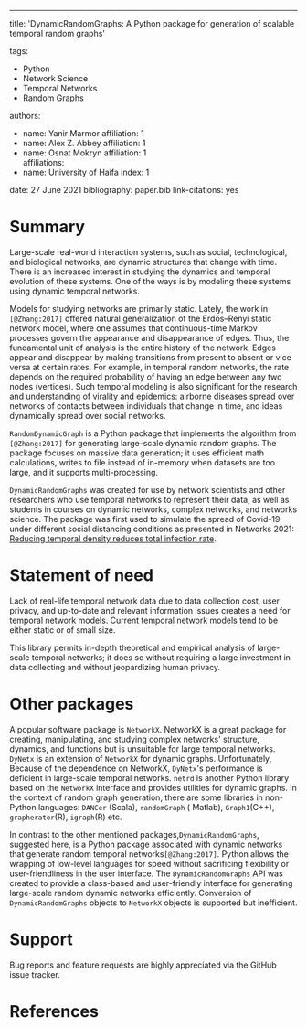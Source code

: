 ---  
title: 'DynamicRandomGraphs: A Python package for generation of scalable temporal random graphs'

tags:

- Python
- Network Science
- Temporal Networks
- Random Graphs

authors:

- name: Yanir Marmor affiliation: 1
- name: Alex Z. Abbey affiliation: 1
- name: Osnat Mokryn affiliation: 1  
  affiliations:
- name: University of Haifa index: 1

date: 27 June 2021 bibliography: paper.bib link-citations: yes

# Summary

Large-scale real-world interaction systems, such as social, technological, and biological networks, are dynamic
structures that change with time. There is an increased interest in studying the dynamics and temporal evolution of
these systems. One of the ways is by modeling these systems using dynamic temporal networks.

Models for studying networks are primarily static. Lately, the work in `[@Zhang:2017]` offered natural generalization
of the Erdős–Rényi static network model, where one assumes that continuous-time Markov processes govern the
appearance and disappearance of edges. Thus, the fundamental unit of analysis is the entire history of the network.
Edges appear and disappear by making transitions from present to absent or vice versa at certain rates. For example, in
temporal random networks, the rate depends on the required probability of having an edge between any two nodes
(vertices). Such temporal modeling is also significant for the research and understanding of virality and epidemics:
airborne diseases spread over networks of contacts between individuals that change in time, and ideas dynamically spread
over social networks.

`RandomDynamicGraph` is a Python package that implements the algorithm from `[@Zhang:2017]`  for generating large-scale
dynamic random graphs. The package focuses on massive data generation; it uses efficient math calculations, writes to
file instead of in-memory when datasets are too large, and it supports multi-processing.

`DynamicRandomGraphs` was created for use by network scientists and other researchers who use temporal networks to
represent their data, as well as students in courses on dynamic networks, complex networks, and networks science. The
package was first used to simulate the spread of Covid-19 under different social distancing conditions as presented in
Networks 2021: [Reducing temporal density reduces total infection rate](https://www.youtube.com/watch?v=gUyP7etPPvE).

# Statement of need

Lack of real-life temporal network data due to data collection cost, user privacy, and up-to-date and relevant
information issues creates a need for temporal network models. Current temporal network models tend to be either static
or of small size.

This library permits in-depth theoretical and empirical analysis of large-scale temporal networks; it does so without
requiring a large investment in data collecting and without jeopardizing human privacy.

# Other packages

A popular software package is `NetworkX`. NetworkX is a great package for creating, manipulating, and studying complex
networks' structure, dynamics, and functions but is unsuitable for large temporal networks.
`DyNetx` is an extension of `NetworkX` for dynamic graphs. Unfortunately, Because of the dependence on NetworkX,
`DyNetx`'s performance is deficient in large-scale temporal networks.
`netrd` is another Python library based on the `NetworkX` interface and provides utilities for dynamic graphs. In the
context of random graph generation, there are some libraries in non-Python languages: `DANCer` (Scala), `randomGraph` (
Matlab), `Graph1`(C++), `grapherator`(R), `igraph`(R) etc.

In contrast to the other mentioned packages,`DynamicRandomGraphs`, suggested here, is a Python package associated with
dynamic networks that generate random temporal networks`[@Zhang:2017]`. Python allows the wrapping of low-level
languages for speed without sacrificing flexibility or user-friendliness in the user interface.
The `DynamicRandomGraphs` API was created to provide a class-based and user-friendly interface for generating
large-scale random dynamic networks efficiently. Conversion of `DynamicRandomGraphs` objects to `NetworkX` objects is
supported but inefficient.

# Support

Bug reports and feature requests are highly appreciated via the GitHub issue tracker.

# References